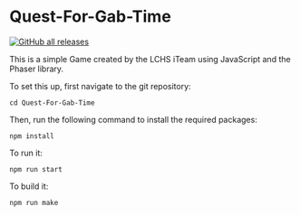 # Quest-For-Gab-Time

[![GitHub all releases](https://img.shields.io/github/downloads/roblkyogre/Quest-For-Gab-Time-Electron/total)](https://gabtimeupdate.vercel.app/download)

This is a simple Game created by the LCHS iTeam using JavaScript and the Phaser library.

To set this up, first navigate to the git repository: 
```
cd Quest-For-Gab-Time
``` 
Then, run the following command to install the required packages: 
```
npm install
```
To run it:
```
npm run start
```

To build it:
```
npm run make
```
